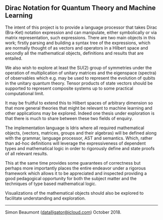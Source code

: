 Dirac Notation for Quantum Theory and Machine Learning
------------------------------------------------------

The intent of this project is to provide a language processor that
takes Dirac (Bra-Ket) notation expression and can manipulate, either
symbolically or via matrix representation, such expressions. There are
two main objects in this work; firstly parsing and building a syntax
tree of the expressions, which are normally thought of as vectors and
operators in a Hilbert space and secondly all the mathematical
objects, definitions and results that are entailed.

We also wish to explore at least the SU(2) group of symmetries under
the operation of multiplication of unitary matrices and the eigenspace
(spectra) of observables which e.g. may be used to represent the
evolution of qubits in the unitary quantum theory. Tensor products of
state vectors should be supported to represent composite systems up to
some practical computational limit. 

It may be fruitful to extend this to Hilbert spaces of arbitrary
dimension so that more general theories that might be relevant to
machine learning and other applications may be explored. Indeed one
thesis under exploration is that there is much to share between these
two fields of enquiry.

The implementation language is Idris where all required mathematical
objects, (vectors, matrices, groups and their algebras) will be
defined along with the grammar, language processor, AST and semantics.
Which, rather than ad-hoc definitions will leverage the expressiveness
of dependent types and mathematical logic in order to
rigorously define and state proofs of all relevant results. 

This at the same time provides some guarantees of correctness but
perhaps more importantly places the entire endeavor under a rigorous
framework which allows it to be appreciated and inspected providing a
good pedagogical opportunity for both the subject matter and the
techniques of type based mathematical logic.

Visualizations of the mathematical objects should also be explored to
facilitate understanding and exploration.

_____________________________________________________________________
Simon Beaumont (datalligator@icloud.com) October 2018.


